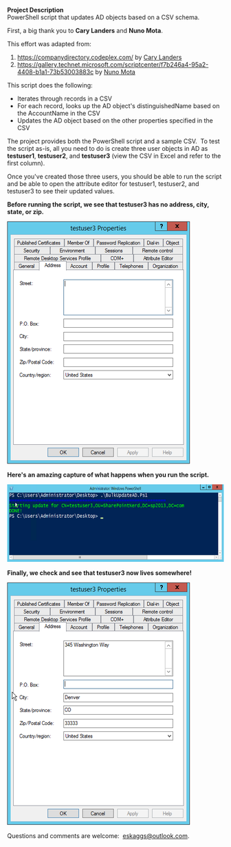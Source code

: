 <p><strong>Project Description</strong><br />PowerShell script that updates AD objects based on a CSV schema.</p>
<p>First,&nbsp;a big thank you to <strong>Cary Landers</strong> and <strong>Nuno Mota</strong>.</p>
<p>This effort was adapted from:</p>
<ol>
<li><a href="https://companydirectory.codeplex.com/">https://companydirectory.codeplex.com/</a>&nbsp;by <a href="https://www.codeplex.com/site/users/view/carywlanders">Cary Landers</a></li>
<li><a href="https://gallery.technet.microsoft.com/scriptcenter/f7b246a4-95a2-4408-b1a1-73b53003883c">https://gallery.technet.microsoft.com/scriptcenter/f7b246a4-95a2-4408-b1a1-73b53003883c</a>&nbsp;by <a href="https://social.technet.microsoft.com/profile/nuno%20mota/">Nuno Mota</a></li>
</ol>
<p>This script does the following:</p>
<ul>
<li>Iterates through records in a CSV</li>
<li>For each record, looks up the AD object's distinguishedName based on the AccountName in the CSV</li>
<li>Updates the AD object based on the other properties specified in the CSV</li>
</ul>
<p>The project provides both the PowerShell script and a sample CSV.&nbsp; To test the script as-is, all you need to do is create three user objects in AD as <strong>testuser1</strong>, <strong>testuser2</strong>, and <strong>testuser3</strong> (view the CSV in Excel and refer to the first column).</p>
<p>Once you've created those three users, you should be able to run the script and be able to open the attribute editor for testuser1, testuser2, and testuser3 to see their updated values.</p>
<p><strong>Before running the script, we see that testuser3 has no address, city, state, or zip.</strong></p>
<p><img src="https://raw.githubusercontent.com/skaggej/bulk-update-ad-csv/master/screenshots/testuser3_before_2014-11-11_17-27-07.png" alt="Before running the script" width="425" height="563" /></p>
<p><strong>Here's an amazing capture of what happens when you run the script.</strong></p>
<p><img src="https://raw.githubusercontent.com/skaggej/bulk-update-ad-csv/master/screenshots/running_the_script_2014-11-11_17-28-44.png" alt="Running the script" width="600" height="180" /></p>
<p><strong>Finally, we check and see that testuser3 now lives somewhere!</strong></p>
<p><img src="https://raw.githubusercontent.com/skaggej/bulk-update-ad-csv/master/screenshots/testuser3_after_2014-11-11_17-27-07.png" alt="After the script has been run" width="425" height="563" /></p>
<p>Questions and comments are welcome:&nbsp; <a href="mailto:eskaggs@outlook.com">eskaggs@outlook.com</a>.</p>
